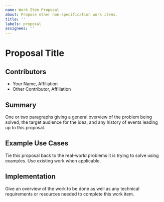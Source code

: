 ```yaml
---
name: Work Item Proposal
about: Propose other non-specification work items.
title: ''
labels: proposal
assignees: ''
---
```


# Proposal Title

## Contributors

- Your Name, Affiliation
- Other Contributor, Affiliation

## Summary

One or two paragraphs giving a general overview of the problem being solved, the target audience for the idea, and any history of events leading up to this proposal.

## Example Use Cases

Tie this proposal back to the real-world problems it is trying to solve using examples. Use existing work when applicable.

## Implementation

Give an overview of the work to be done as well as any technical requirements or resources needed to complete this work item.
